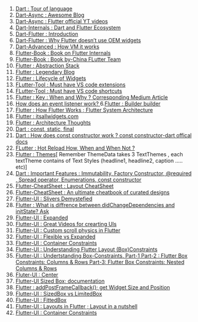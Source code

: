 1. [Dart : Tour of language](https://dart.dev/guides/language/language-tour#declaring-async-functions)
1. [Dart-Async : Awesome Blog](https://www.didierboelens.com/2019/01/futures-isolates-event-loop/)
2. [Dart-Async : Flutter official YT videos](https://www.youtube.com/watch?v=J5DQRPRBiFI&list=PLjxrf2q8roU0Net_g1NT5_vOO3s_FR02J&index=7&t=0s)
3. [Dart-Internals : Dart and Flutter Ecosystem](https://www.youtube.com/watch?v=J5DQRPRBiFI&list=PLjxrf2q8roU0Net_g1NT5_vOO3s_FR02J&index=7&t=0s)
5. [Dart-Flutter : Introduction](https://www.pentalog.com/blog/flutter-game-changer-in-cross-platform-development)
6. [Dart-Flutter : Why Flutter doesn’t use OEM widgets](https://medium.com/flutter/why-flutter-doesnt-use-oem-widgets-94746e812510)
4. [Dart-Advanced : How VM it works ](https://mrale.ph/dartvm/)
4. [Flutter-Book : Book on Flutter Internals](https://www.flutterinternals.org/data-model/elements#how-does-element-inheritance-work)
8. [Flutter-Book : Book by-China FLutter Team](https://book.flutterchina.club/chapter2/thread_model_and_error_report.html)
9. [Flutter : Abstraction Stack](https://medium.com/flutter-community/the-layer-cake-widgets-elements-renderobjects-7644c3142401)
2. [Flutter : Legendary Blog](https://www.didierboelens.com/)
3. [Flutter : Lifecycle of Widgets](https://www.bookstack.cn/read/flutterbyexample/aebe8dda4df3319f.md)
12. [FLutter-Tool : Must have VS code extensions](https://alltechsavvy.com/must-have-vscode-extensions-for-flutter/)
13. [FLutter-Tool : Must have VS code shortcuts](https://medium.com/flutter-community/flutter-visual-studio-code-shortcuts-for-fast-and-efficient-development-7235bc6c3b7d)
4. [Flutter : Key : When and Why ?](https://www.youtube.com/watch?v=kn0EOS-ZiIc)[ Corresponding Medium Article](https://medium.com/flutter/keys-what-are-they-good-for-13cb51742e7d)
5. [How does an event listener work?
](https://softwareengineering.stackexchange.com/questions/363397/how-does-an-event-listener-work)
6.[Flutter : Builder builder](https://stackoverflow.com/questions/52088889/can-someone-explain-to-me-what-the-builder-class-does-in-flutter#:~:text=Terminology%3A,name%20for%20a%20lambda%20function.)
7. [Flutter : How Flutter Works](https://buildflutter.com/how-flutter-works/#:~:text=Rendering%20Pipeline,Skia%20Canvas%20as%20it%20changes.&text=Dart%20based%20application%20code%20will,when%20touching%20UI%20related%20components)[ ; Flutter System Architecture](https://docs.google.com/presentation/d/1cw7A4HbvM_Abv320rVgPVGiUP2msVs7tfGbkgdrTy0I/edit#slide=id.p)
8. [Flutter : itsallwidgets.com](https://itsallwidgets.com/)
9. [Flutter : Architecture Thoughts](https://buildflutter.com/architecture/)
10. [Dart : const, static, final](https://news.dartlang.org/2012/06/const-static-final-oh-my.html)
10. [Dart : How does const constructor work ?](https://stackoverflow.com/a/21746692/6753380)[ const constructor-dart offical docs](https://dart.dev/guides/language/language-tour#constant-constructors)
11. [FLutter : Hot Reload How, When and When Not ?](https://flutter.dev/docs/development/tools/hot-reload#:~:text=Hot%20reload%20works%20by%20injecting,the%20effects%20of%20your%20changes.)
12. [Flutter : Themes](https://www.didierboelens.com/2020/05/material-textstyle-texttheme/)[ Remember ThemeData takes 3 TextThemes , each textTheme contains of Text Styles (headline1, headline2, caption ..... etc)]
13. [Dart : Important Features : Immutability, Factory Constructor, @required , Spread operator, Enumerations, const constructor](https://medium.com/run-dart/dart-dartlang-introduction-advanced-dart-features-524de79456b9#:~:text=Factory%20Constructors,to%20control%20the%20instance%20creation.)
22. [Flutter-CheatSheet : Layout CheatSheet](https://medium.com/flutter-community/flutter-layout-cheat-sheet-5363348d037e)
26. [Flutter-CheatSheet : An ultimate cheatbook of curated designs](http://flutterexamples.com/)
14. [Flutter-UI : Slivers Demystefied](https://medium.com/flutter/slivers-demystified-6ff68ab0296f)
15. [Flutter : What is diffrence between didChangeDependencies and initState?
Ask](https://stackoverflow.com/a/58668378/6753380)
16. [Flutter-UI : Expanded](https://medium.com/flutter-community/flutter-expanded-widget-e203590f00cf)
17. [Flutter-UI : Great Videos for crearting UIs](https://www.youtube.com/watch?v=ZtPe6Zu6BA4&list=PLgGjX33Qsw-FIWxoI2IJf7zsHyxzuFfK5&index=15)
18. [Flutter-UI : Custom scroll physics in Flutter](https://medium.com/flutter-community/custom-scroll-physics-in-flutter-3224dd9e9b41)
19. [Flutter-UI : Flexible vs Expanded](https://itnext.io/flutter-responsive-apps-flexible-vs-expanded-ff8cc92b468f)
20. [Flutter-UI : Container Constraints](https://medium.com/@realank/dive-into-flutter-container-19e5bdfd56fc)
21. [Flutter-UI : Understanding Flutter Layout (Box)Constraints](https://proandroiddev.com/understanding-flutter-layout-box-constraints-292cc0d5e807)
23. [Flutter-UI : Undertstanding Box-Constraints, Part-1](https://medium.com/@sid.310/flutter-box-constraints-101-the-basics-bd0babe650f9)[ Part-2 : Flutter Box Constraints: Columns & Rows](https://itnext.io/flutter-box-constraints-columns-rows-382dcf82256a)[ Part-3: Flutter Box Constraints: Nested Columns & Rows](https://medium.com/@sid.310/flutter-box-constraints-nested-column-s-row-s-3dfacada7361)
24. [Fluter-UI : Center](https://medium.com/@meysam.mahfouzi/center-widget-the-story-of-a-logo-8c0380bcdc45)
25. [Flutter-UI Sized Box](https://youtu.be/EHPu_DzRfqA)[; documentation](https://api.flutter.dev/flutter/widgets/SizedBox-class.html)
27. [Flutter : addPostFrameCallback()](https://www.didierboelens.com/2019/04/addpostframecallback/)[; get Widget Size and Position](https://medium.com/@diegoveloper/flutter-widget-size-and-position-b0a9ffed9407)
29. [Flutter-UI :  SizedBox vs LimitedBox](https://stackoverflow.com/a/57455677/6753380)
30. [Flutter-UI : FittedBox ](https://www.youtube.com/watch?v=T4Uehk3_wlY)
31. [Flutter-UI : Layouts in Flutter](https://flutter.dev/docs/development/ui/layout)[ ; Layout in a nutshell](https://medium.com/@limboy/flutter-layout-in-a-nutshell-f2ed3cb66d72)
32. [Flutter-UI : Container Constraints](https://medium.com/@realank/dive-into-flutter-container-19e5bdfd56fc)
